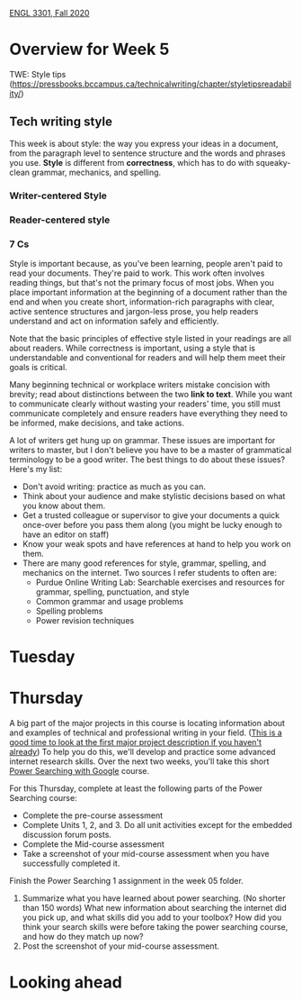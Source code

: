 [ENGL 3301, Fall 2020](../calendar.html)

# Overview for Week 5

TWE: Style tips (https://pressbooks.bccampus.ca/technicalwriting/chapter/styletipsreadability/)

## Tech writing style

This week is about style: the way you express your ideas in a document, from the paragraph level to sentence structure and the words and phrases you use. **Style** is different from **correctness**, which has to do with squeaky-clean grammar, mechanics, and spelling.

### Writer-centered Style

### Reader-centered style

### 7 Cs

Style is important because, as you've been learning, people aren't paid to read your documents. They're paid to work. This work often involves reading things, but that's not the primary focus of most jobs. When you place important information at the beginning of a document rather than the end and when you create short, information-rich paragraphs with clear, active sentence structures and jargon-less prose, you help readers understand and act on information safely and efficiently.

Note that the basic principles of effective style listed in your readings are all about readers. While correctness is important, using a style that is understandable and conventional for readers and will help them meet their goals is critical.

Many beginning technical or workplace writers mistake concision with brevity; read about distinctions between the two **link to text**. While you want to communicate clearly without wasting your readers' time, you still must communicate completely and ensure readers have everything they need to be informed, make decisions, and take actions.

A lot of writers get hung up on grammar. These issues are important for writers to master, but I don't believe you have to be a master of grammatical terminology to be a good writer. The best things to do about these issues? Here's my list:

- Don't avoid writing: practice as much as you can.
- Think about your audience and make stylistic decisions based on what you know about them.
- Get a trusted colleague or supervisor to give your documents a quick once-over before you pass them along (you might be lucky enough to have an editor on staff)
- Know your weak spots and have references at hand to help you work on them.
- There are many good references for style, grammar, spelling, and mechanics on the internet. Two sources I refer students to often are:
  - Purdue Online Writing Lab: Searchable exercises and resources for grammar, spelling, punctuation, and style
  - Common grammar and usage problems
  - Spelling problems
  - Power revision techniques

# Tuesday

# Thursday

A big part of the major projects in this course is locating information about and examples of technical and professional writing in your field. ([This is a good time to look at the first major project description if you haven't already](./project-1.md)) To help you do this, we'll develop and practice some advanced internet research skills. Over the next two weeks, you'll take this short [Power Searching with Google](https://coursebuilder.withgoogle.com/sample/course) course.

For this Thursday, complete at least the following parts of the Power Searching course:
  - Complete the pre-course assessment
  - Complete Units 1, 2, and 3. Do all unit activities except for the embedded discussion forum posts.
  - Complete the Mid-course assessment
  - Take a screenshot of your mid-course assessment when you have successfully completed it.

Finish the Power Searching 1 assignment in the week 05 folder.
  1. Summarize what you have learned about power searching. (No shorter than 150 words) What new information about searching the internet did you pick up, and what skills did you add to your toolbox? How did you think your search skills were before taking the power searching course, and how do they match up now?
  2. Post the screenshot of your mid-course assessment.

# Looking ahead
